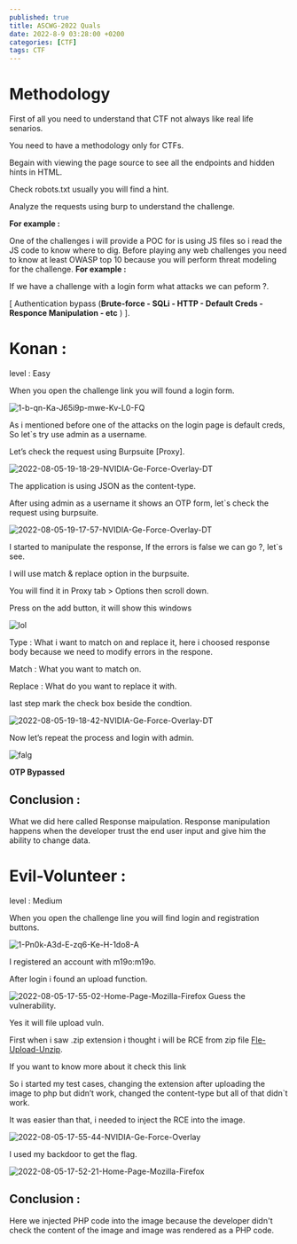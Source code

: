 ```yaml
---
published: true
title: ASCWG-2022 Quals
date: 2022-8-9 03:28:00 +0200
categories: [CTF]
tags: CTF
---
```


# Methodology

First of all you need to understand that CTF not always like real life senarios.

You need to have a methodology only for CTFs.

Begain with viewing the page source to see all the endpoints and hidden hints in HTML.

Check robots.txt usually you will find a hint.

Analyze the requests using burp to understand the challenge.

**For example :** 

One of the challenges i will provide a POC for is using JS files so i read the JS code to know where to dig.
Before playing any web challenges you need to know at least OWASP top 10 because you will perform threat modeling for the challenge.
**For example :** 

If we have a challenge with a login form what attacks we can peform ?.

[ Authentication bypass (****Brute-force - SQLi - HTTP - Default Creds - Responce Manipulation - etc**** ) ].

# Konan :

level : Easy 

When you open the challenge link you will found a login form.

<img src="https://i.ibb.co/YkZSzpR/1-b-qn-Ka-J65i9p-mwe-Kv-L0-FQ.png" alt="1-b-qn-Ka-J65i9p-mwe-Kv-L0-FQ" border="0">

As i mentioned before one of the attacks on the login page is default creds, So let`s try use admin as a username.

Let’s check the request using Burpsuite [Proxy].

<img src="https://i.ibb.co/Bcmt4RP/2022-08-05-19-18-29-NVIDIA-Ge-Force-Overlay-DT.png" alt="2022-08-05-19-18-29-NVIDIA-Ge-Force-Overlay-DT" border="0">

The application is using JSON as the content-type. 

After using admin as a username it shows an OTP form, let`s check the request using burpsuite.

<img src="https://i.ibb.co/XXc9p0g/2022-08-05-19-17-57-NVIDIA-Ge-Force-Overlay-DT.png" alt="2022-08-05-19-17-57-NVIDIA-Ge-Force-Overlay-DT" border="0">

I started to manipulate the response, If the errors is false we can go ?, let`s see. 

I will use match & replace option in the burpsuite.

You will find it in Proxy tab > Options then scroll down.

Press on the add button, it will show this windows 

<img src="https://i.ibb.co/FxwTB2n/2022-08-09-14-53-36-Burp-Suite-Professional-v2022-1-Temporary-Project-Licensed-to-Zer0-Day-Lab.png" alt="lol" border="0">

Type : What i want to match on and replace it, here i choosed response body because we need to modify errors in the respone.

Match : What you want to match on.

Replace : What do you want to replace it with.

last step mark the check box beside the condtion.

<img src="https://i.ibb.co/MskMnK1/2022-08-05-19-18-42-NVIDIA-Ge-Force-Overlay-DT.png" alt="2022-08-05-19-18-42-NVIDIA-Ge-Force-Overlay-DT" border="0">

Now let’s repeat the process and login with admin.

<img src="https://i.ibb.co/2dvxQp3/falg.png" alt="falg" border="0">

**OTP Bypassed** 

## Conclusion :
What we did here called Response maipulation.
Response manipulation happens when the developer trust the end user input and give him the ability to change data.

# Evil-Volunteer :

level : Medium

When you open the challenge line you will find login and registration buttons.

<img src="https://i.ibb.co/D1JMPhW/1-Pn0k-A3d-E-zq6-Ke-H-1do8-A.png" alt="1-Pn0k-A3d-E-zq6-Ke-H-1do8-A" border="0">

I registered an account with m19o:m19o. 

After login i found an upload function.

<img src="https://i.ibb.co/vHWVBdY/2022-08-05-17-55-02-Home-Page-Mozilla-Firefox.png" alt="2022-08-05-17-55-02-Home-Page-Mozilla-Firefox" border="0">
Guess the vulnerability. 

Yes it will file upload vuln.

First when i saw .zip extension i thought i will be RCE from zip file <a href="https://blog.silentsignal.eu/2014/01/31/file-upload-unzip/">Fle-Upload-Unzip</a>. 

If you want to know more about it check this link 

So i started my test cases, changing the extension after uploading the image to php but didn’t work, changed the content-type but all of that didn`t work.

It was easier than that, i needed to inject the RCE into the image.

<img src="https://i.ibb.co/zRtYhkV/2022-08-05-17-55-44-NVIDIA-Ge-Force-Overlay.png" alt="2022-08-05-17-55-44-NVIDIA-Ge-Force-Overlay" border="0">

I used my backdoor to get the flag. 

<img src="https://i.ibb.co/cxZTF9z/2022-08-05-17-52-21-Home-Page-Mozilla-Firefox.png" alt="2022-08-05-17-52-21-Home-Page-Mozilla-Firefox" border="0">

## Conclusion :
Here we injected PHP code into the image because the developer didn't check the content of the image and image was rendered as a PHP code.

